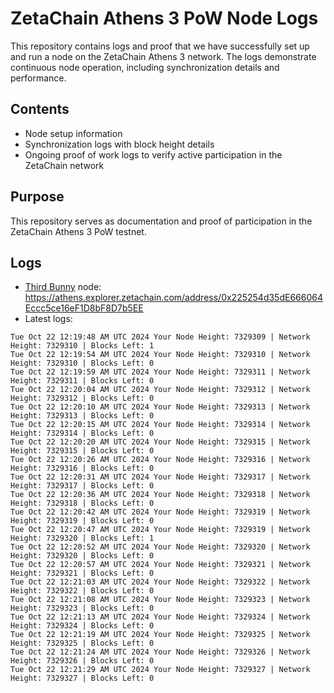 # ZetaChain Athens 3 PoW Node Logs
This repository contains logs and proof that we have successfully set up and run a node on the ZetaChain Athens 3 network. The logs demonstrate continuous node operation, including synchronization details and performance.

## Contents
- Node setup information
- Synchronization logs with block height details
- Ongoing proof of work logs to verify active participation in the ZetaChain network

## Purpose
This repository serves as documentation and proof of participation in the ZetaChain Athens 3 PoW testnet.

## Logs

- [Third Bunny](https://thirdbunny.xyz/) node: https://athens.explorer.zetachain.com/address/0x225254d35dE666064Eccc5ce16eF1D8bF8D7b5EE
- Latest logs:
```
Tue Oct 22 12:19:48 AM UTC 2024 Your Node Height: 7329309 | Network Height: 7329310 | Blocks Left: 1
Tue Oct 22 12:19:54 AM UTC 2024 Your Node Height: 7329310 | Network Height: 7329310 | Blocks Left: 0
Tue Oct 22 12:19:59 AM UTC 2024 Your Node Height: 7329311 | Network Height: 7329311 | Blocks Left: 0
Tue Oct 22 12:20:04 AM UTC 2024 Your Node Height: 7329312 | Network Height: 7329312 | Blocks Left: 0
Tue Oct 22 12:20:10 AM UTC 2024 Your Node Height: 7329313 | Network Height: 7329313 | Blocks Left: 0
Tue Oct 22 12:20:15 AM UTC 2024 Your Node Height: 7329314 | Network Height: 7329314 | Blocks Left: 0
Tue Oct 22 12:20:20 AM UTC 2024 Your Node Height: 7329315 | Network Height: 7329315 | Blocks Left: 0
Tue Oct 22 12:20:26 AM UTC 2024 Your Node Height: 7329316 | Network Height: 7329316 | Blocks Left: 0
Tue Oct 22 12:20:31 AM UTC 2024 Your Node Height: 7329317 | Network Height: 7329317 | Blocks Left: 0
Tue Oct 22 12:20:36 AM UTC 2024 Your Node Height: 7329318 | Network Height: 7329318 | Blocks Left: 0
Tue Oct 22 12:20:42 AM UTC 2024 Your Node Height: 7329319 | Network Height: 7329319 | Blocks Left: 0
Tue Oct 22 12:20:47 AM UTC 2024 Your Node Height: 7329319 | Network Height: 7329320 | Blocks Left: 1
Tue Oct 22 12:20:52 AM UTC 2024 Your Node Height: 7329320 | Network Height: 7329320 | Blocks Left: 0
Tue Oct 22 12:20:57 AM UTC 2024 Your Node Height: 7329321 | Network Height: 7329321 | Blocks Left: 0
Tue Oct 22 12:21:03 AM UTC 2024 Your Node Height: 7329322 | Network Height: 7329322 | Blocks Left: 0
Tue Oct 22 12:21:08 AM UTC 2024 Your Node Height: 7329323 | Network Height: 7329323 | Blocks Left: 0
Tue Oct 22 12:21:13 AM UTC 2024 Your Node Height: 7329324 | Network Height: 7329324 | Blocks Left: 0
Tue Oct 22 12:21:19 AM UTC 2024 Your Node Height: 7329325 | Network Height: 7329325 | Blocks Left: 0
Tue Oct 22 12:21:24 AM UTC 2024 Your Node Height: 7329326 | Network Height: 7329326 | Blocks Left: 0
Tue Oct 22 12:21:29 AM UTC 2024 Your Node Height: 7329327 | Network Height: 7329327 | Blocks Left: 0
```
